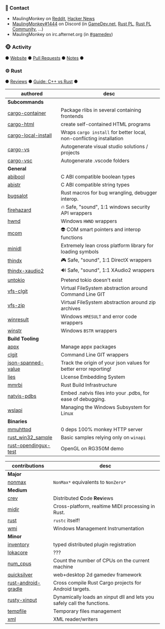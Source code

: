 ### 💬 Contact

* MaulingMonkey on [Reddit](https://www.reddit.com/user/MaulingMonkey), [Hacker News](https://news.ycombinator.com/user?id=MaulingMonkey)
* [MaulingMonkey#1444](https://discordapp.com/users/261743851696291841) on Discord (in [GameDev.net](https://discord.gg/nxAZMPU), [Rust PL](https://discord.gg/rust-lang), [Rust PL Community](https://discord.gg/aVESxV8), ...)
* MaulingMonkey on irc.afternet.org (in [#gamedev](https://chat.mibbit.com/?channel=%23gamedev&server=irc.afternet.org))

### 🐵 Activity

● [Website](https://maulingmonkey.com/) ● [Pull Requests](https://github.com/pulls?q=is%3Apr+author%3AMaulingMonkey+archived%3Afalse+-user%3AMaulingMonkey) ● [Notes](https://github.com/MaulingMonkey/notes) ●

### ⚙️ Rust

● [Reviews](https://github.com/MaulingMonkey/rust-reviews) ● [Guide: C++ vs Rust](https://maulingmonkey.com/guide/cpp-vs-rust/) ●

| authored | desc |
| -------- | ---- |
| **Subcommands** |
| [cargo-container](https://github.com/MaulingMonkey/cargo-container) | Package rlibs in several containing frontends
| [cargo-html](https://github.com/MaulingMonkey/cargo-html) | create self-contained HTML programs
| [cargo-local-install](https://github.com/MaulingMonkey/cargo-local-install) | Wraps `cargo install` for better local, non-conflicting installation
| [cargo-vs](https://github.com/MaulingMonkey/cargo-vs) | Autogenerate visual studio solutions / projects
| [cargo-vsc](https://github.com/MaulingMonkey/cargo-vsc) | Autogenerate .vscode folders
| **General** |
| [abibool](https://github.com/MaulingMonkey/abibool) | C ABI compatible boolean types
| [abistr](https://github.com/MaulingMonkey/abistr) | C ABI compatible string types
| [bugsalot](https://github.com/MaulingMonkey/bugsalot) | Rust macros for bug wrangling, debugger interop.
| [firehazard](https://github.com/MaulingMonkey/firehazard) | 🔥 Safe, "sound", 1:1 windows security API wrappers
| [hwnd](https://github.com/MaulingMonkey/hwnd) | Windows `HWND` wrappers
| [mcom](https://github.com/MaulingMonkey/mcom) | 👽 COM smart pointers and interop functions
| [minidl](https://github.com/MaulingMonkey/minidl) | Extremely lean cross platform library for loading symbols
| [thindx](https://github.com/MaulingMonkey/thindx) | 🎮 Safe, "sound", 1:1 DirectX wrappers
| [thindx-xaudio2](https://github.com/MaulingMonkey/thindx-xaudio2) | 🔊 Safe, "sound", 1:1 XAudio2 wrappers
| [untokio](https://github.com/MaulingMonkey/untokio) | Pretend tokio doesn't exist
| [vfs-clgit](https://github.com/MaulingMonkey/vfs-clgit) | Virtual FileSystem abstraction around Command Line GIT
| [vfs-zip](https://github.com/MaulingMonkey/vfs-zip) | Virtual FileSystem abstraction around zip archives
| [winresult](https://github.com/MaulingMonkey/winresult) | Windows `HRESULT` and error code wrappers
| [winstr](https://github.com/MaulingMonkey/winstr) | Windows `BSTR` wrappers
| **Build Tooling** |
| [appx](https://github.com/MaulingMonkey/appx) | Manage appx packages
| [clgit](https://github.com/MaulingMonkey/clgit) | Command Line GIT wrappers
| [json-spanned-value](https://github.com/MaulingMonkey/json-spanned-value) | Track the origin of your json values for better error reporting!
| [lies](https://github.com/MaulingMonkey/lies) | LIcense Embedding System
| [mmrbi](https://github.com/MaulingMonkey/mmrbi) | Rust Build Infrastructure
| [natvis-pdbs](https://github.com/MaulingMonkey/natvis-pdbs) | Embed .natvis files into your .pdbs, for ease of debugging.
| [wslapi](https://github.com/MaulingMonkey/wslapi) | Managing the Windows Subsystem for Linux
| **Binaries** |
| [mmuhttpd](https://github.com/MaulingMonkey/mmuhttpd) | 0 deps 100% monkey HTTP server
| [rust_win32_sample](https://github.com/MaulingMonkey/rust_win32_sample) | Basic samples relying only on `winapi`
| [rust-opendingux-test](https://github.com/MaulingMonkey/rust-opendingux-test) | OpenGL on RG350M demo

| contributions | desc |
| ------------- | ---- |
| **Major** |
| [nonmax](https://github.com/LPGhatguy/nonmax/pulls?q=is%3Apr+author%3AMaulingMonkey) | `NonMax*` equivalents to `NonZero*`
| **Medium** |
| [crev](https://github.com/crev-dev/cargo-crev/pulls?q=is%3Apr+author%3AMaulingMonkey) | Distributed **C**ode **Rev**iews
| [midir](https://github.com/Boddlnagg/midir/pulls?q=is%3Apr+author%3AMaulingMonkey) | Cross-platform, realtime MIDI processing in Rust.
| [rust](https://github.com/rust-lang/rust/pulls?q=is%3Apr+author%3AMaulingMonkey) | `rustc` itself!
| [wmi](https://github.com/ohadravid/wmi-rs/pulls?q=is%3Apr+author%3AMaulingMonkey) | Windows Management Instrumentation
| **Minor** |
| [inventory](https://github.com/dtolnay/inventory/pulls?q=is%3Apr+author%3AMaulingMonkey) | typed distributed plugin registration
| [lokacore](https://github.com/Lokathor/lokacore/pulls?q=is%3Apr+author%3AMaulingMonkey) | ???
| [num_cpus](https://github.com/seanmonstar/num_cpus/pulls?q=is%3Apr+author%3AMaulingMonkey) | Count the number of CPUs on the current machine
| [quicksilver](https://github.com/ryanisaacg/quicksilver/pulls?q=is%3Apr+author%3AMaulingMonkey) | web+desktop 2d gamedev framework
| [rust-android-gradle](https://github.com/mozilla/rust-android-gradle/pulls?q=is%3Apr+author%3AMaulingMonkey) | Cross compile Rust Cargo projects for Android targets.
| [rusty-xinput](https://github.com/Lokathor/rusty-xinput/pulls?q=is%3Apr+author%3AMaulingMonkey) | Dynamically loads an xinput dll and lets you safely call the functions.
| [tempfile](https://github.com/Stebalien/tempfile/pulls?q=is%3Apr+author%3AMaulingMonkey) | Temporary files management
| [xml](https://github.com/netvl/xml-rs/pulls?q=is%3Apr+author%3AMaulingMonkey) | XML reader/writers


<!--
**MaulingMonkey/MaulingMonkey** is a ✨ _special_ ✨ repository because its `README.md` (this file) appears on your GitHub profile.

Here are some ideas to get you started:

- 🔭 I’m currently working on ...
- 🌱 I’m currently learning ...
- 👯 I’m looking to collaborate on ...
- 🤔 I’m looking for help with ...
- 💬 Ask me about ...
- 📫 How to reach me: ...
- 😄 Pronouns: ...
- ⚡ Fun fact: ...
-->
